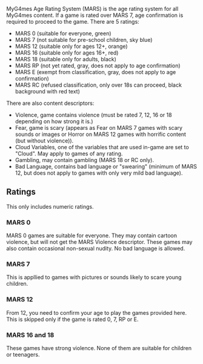 MyG4mes Age Rating System (MARS) is the age rating system for all MyG4mes content. If a game is rated over MARS 7, age confirmation is required to proceed to the game. There are 5 ratings:
* MARS 0 (suitable for everyone, green)
* MARS 7 (not suitable for pre-school children, sky blue)
* MARS 12 (suitable only for ages 12+, orange)
* MARS 16 (suitable only for ages 16+, red)
* MARS 18 (suitable only for adults, black)
* MARS RP (not yet rated, gray, does not apply to age confirmation)
* MARS E (exempt from classification, gray, does not apply to age confirmation)
* MARS RC (refused classification, only over 18s can proceed, black background with red text)

There are also content descriptors:
* Violence, game contains violence (must be rated 7, 12, 16 or 18 depending on how strong it is.)
* Fear, game is scary (appears as Fear on MARS 7 games with scary sounds or images or Horror on MARS 12 games with horrific content (but without violence)).
* Cloud Variables, one of the variables that are used in-game are set to "Cloud". May apply to games of any rating.
* Gambling, may contain gambling (MARS 18 or RC only).
* Bad Language, contains bad language or "swearing" (minimum of MARS 12, but does not apply to games with only very mild bad language).

## Ratings
This only includes numeric ratings.
### MARS 0
MARS 0 games are suitable for everyone. They may contain cartoon violence, but will not get the MARS Violence descriptor. These games may also contain occasional non-sexual nudity. No bad language is allowed.

### MARS 7
This is appllied to games with pictures or sounds likely to scare young children.

### MARS 12
From 12, you need to confirm your age to play the games provided here. This is skipped only if the game is rated 0, 7, RP or E.

### MARS 16 and 18
These games have strong violence. None of them are suitable for children or teenagers.
